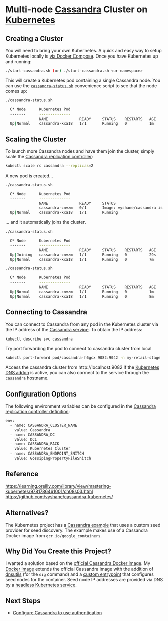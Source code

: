 # Multi-node [Cassandra](http://cassandra.apache.org) Cluster on [Kubernetes](http://kubernetes.io/)

## Creating a Cluster

You will need to bring your own Kubernetes. A quick and easy way to setup Kubernetes locally is [via Docker Compose](https://github.com/vyshane/docker-compose-kubernetes). Once you have Kubernetes up and running:

```sh
./start-cassandra.sh (or) ./start-cassandra.sh <ur-namespace>
```

This will create a Kubernetes pod containing a single Cassandra node. You can use the [`cassandra-status.sh`](cassandra-status.sh) convenience script to see that the node comes up:

```sh
./cassandra-status.sh 

  C* Node      Kubernetes Pod
  -------      --------------
               NAME              READY     STATUS    RESTARTS   AGE
  Up|Normal    cassandra-kxa18   1/1       Running   0          1m
```

## Scaling the Cluster

To launch more Cassandra nodes and have them join the cluster, simply scale the [Cassandra replication controller](cassandra-replication-controller.yml):

```sh
kubectl scale rc cassandra --replicas=2
```

A new pod is created...

```sh
./cassandra-status.sh                                                                                                                                                                                                                                                                                                                                          

  C* Node      Kubernetes Pod
  -------      --------------
               NAME              READY     STATUS                                                     RESTARTS   AGE
               cassandra-cnvzm   0/1       Image: vyshane/cassandra is ready, container is creating   0          8s
  Up|Normal    cassandra-kxa18   1/1       Running                                                    0          6m
```

... and it automatically joins the cluster.

```sh
./cassandra-status.sh 

  C* Node      Kubernetes Pod
  -------      --------------
               NAME              READY     STATUS    RESTARTS   AGE
  Up|Joining   cassandra-cnvzm   1/1       Running   0          29s
  Up|Normal    cassandra-kxa18   1/1       Running   0          7m
```

```sh
./cassandra-status.sh 

  C* Node      Kubernetes Pod
  -------      --------------
               NAME              READY     STATUS    RESTARTS   AGE
  Up|Normal    cassandra-cnvzm   1/1       Running   0          1m
  Up|Normal    cassandra-kxa18   1/1       Running   0          8m
```

## Connecting to Cassandra

You can connect to Cassandra from any pod in the Kubernetes cluster via the IP address of the [Cassandra service](cassandra-service.yml). To obtain the IP address:

```sh
kubectl describe svc cassandra
```
Try port forwarding the pod to connect to cassandra cluster from local
```sh
kubectl port-forward pod/cassandra-h6gcx 9082:9042 -n my-retail-stage 
```
Access the cassandra cluster from http://localhost:9082
If the [Kubernetes DNS addon](https://github.com/kubernetes/kubernetes/tree/master/cluster/addons/dns) is active, you can also connect to the service through the `cassandra` hostname.

## Configuration Options

The following environment variables can be configured in the [Cassandra replication controller definition](cassandra-replication-controller.yml):

```sh
env:
  - name: CASSANDRA_CLUSTER_NAME
    value: Cassandra
  - name: CASSANDRA_DC
    value: DC1
  - name: CASSANDRA_RACK
    value: Kubernetes Cluster
  - name: CASSANDRA_ENDPOINT_SNITCH
    value: GossipingPropertyFileSnitch
```

## Reference
https://learning.oreilly.com/library/view/mastering-kubernetes/9781786461001/ch08s03.html
https://github.com/vyshane/cassandra-kubernetes/

## Alternatives?

The Kubernetes project has a [Cassandra example](https://github.com/kubernetes/kubernetes/tree/master/examples/cassandra) that uses a custom seed provider for seed discovery. The example makes use of a Cassandra Docker image from `gcr.io/google_containers`.

## Why Did You Create this Project?

I wanted a solution based on the [official Cassandra Docker image](https://hub.docker.com/_/cassandra/). My [Docker image](image/) extends the official Cassandra image with the addition of [dnsutils](https://packages.debian.org/jessie/dnsutils) (for the `dig` command) and a [custom entrypoint](image/custom-entrypoint.sh) that configures seed nodes for the container. Seed node IP addresses are provided via DNS by a [headless Kubernetes service](cassandra-peer-service.yml).

## Next Steps

* [Configure Cassandra to use authentication](http://docs.datastax.com/en/cassandra/2.2/cassandra/configuration/secureConfigNativeAuth.html)
